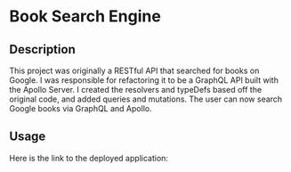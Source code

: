# Book Search Engine

## Description
This project was originally a RESTful API that searched for books on Google. I was responsible for refactoring it to be a GraphQL API built with the Apollo Server. I created the resolvers and typeDefs based off the original code, and added queries and mutations. The user can now search Google books via GraphQL and Apollo.

## Usage

Here is the link to the deployed application:
